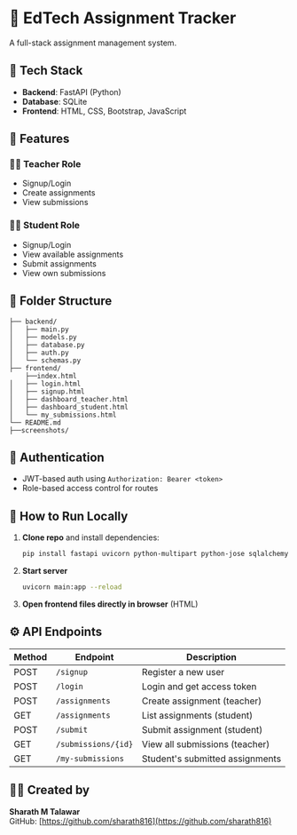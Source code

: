 # 📘 EdTech Assignment Tracker

A full-stack assignment management system.

## 🔧 Tech Stack

- **Backend**: FastAPI (Python)
- **Database**: SQLite
- **Frontend**: HTML, CSS, Bootstrap, JavaScript

## 🎯 Features

### 👨‍🏫 Teacher Role
- Signup/Login
- Create assignments
- View submissions

### 👨‍🎓 Student Role
- Signup/Login
- View available assignments
- Submit assignments
- View own submissions

## 📁 Folder Structure

```
├── backend/
│   ├── main.py
│   ├── models.py
│   ├── database.py
│   ├── auth.py
│   └── schemas.py
├── frontend/
    ├──index.html
│   ├── login.html
│   ├── signup.html
│   ├── dashboard_teacher.html
│   ├── dashboard_student.html
│   └── my_submissions.html
└── README.md
├──screenshots/
```

## 🔐 Authentication

- JWT-based auth using `Authorization: Bearer <token>`
- Role-based access control for routes

## 🚀 How to Run Locally

1. **Clone repo** and install dependencies:
   ```bash
   pip install fastapi uvicorn python-multipart python-jose sqlalchemy passlib
   ```

2. **Start server**
   ```bash
   uvicorn main:app --reload
   ```

3. **Open frontend files directly in browser** (HTML)

## ⚙️ API Endpoints

| Method | Endpoint               | Description                     |
|--------|------------------------|---------------------------------|
| POST   | `/signup`              | Register a new user             |
| POST   | `/login`               | Login and get access token      |
| POST   | `/assignments`         | Create assignment (teacher)     |
| GET    | `/assignments`         | List assignments (student)      |
| POST   | `/submit`              | Submit assignment (student)     |
| GET    | `/submissions/{id}`    | View all submissions (teacher)  |
| GET    | `/my-submissions`      | Student's submitted assignments |


## 👨‍🎓 Created by
**Sharath M Talawar**  
GitHub: [https://github.com/sharath816](https://github.com/sharath816)
